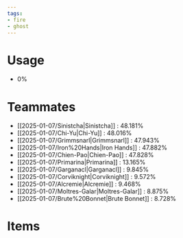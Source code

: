 ```yaml
---
tags:
- fire
- ghost
---
```

# Usage
- 0%
# Teammates
- [[2025-01-07/Sinistcha|Sinistcha]] : 48.181%
- [[2025-01-07/Chi-Yu|Chi-Yu]] : 48.016%
- [[2025-01-07/Grimmsnarl|Grimmsnarl]] : 47.943%
- [[2025-01-07/Iron%20Hands|Iron Hands]] : 47.882%
- [[2025-01-07/Chien-Pao|Chien-Pao]] : 47.828%
- [[2025-01-07/Primarina|Primarina]] : 13.165%
- [[2025-01-07/Garganacl|Garganacl]] : 9.845%
- [[2025-01-07/Corviknight|Corviknight]] : 9.572%
- [[2025-01-07/Alcremie|Alcremie]] : 9.468%
- [[2025-01-07/Moltres-Galar|Moltres-Galar]] : 8.875%
- [[2025-01-07/Brute%20Bonnet|Brute Bonnet]] : 8.728%
# Items